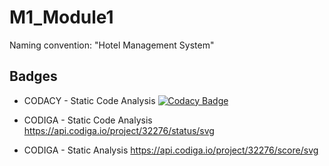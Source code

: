 # M1_Module1
Naming convention: "Hotel Management System"

## Badges
*   CODACY - Static Code Analysis [![Codacy Badge](https://app.codacy.com/project/badge/Grade/68d79c0e49674246bd31daa43b15d4ce)](https://www.codacy.com/gh/9Sathiyaseelan/M1_Module1/dashboard?utm_source=github.com&amp;utm_medium=referral&amp;utm_content=9Sathiyaseelan/M1_Module1&amp;utm_campaign=Badge_Grade)

*   CODIGA - Static Code Analysis  https://api.codiga.io/project/32276/status/svg

*   CODIGA - Static Analysis https://api.codiga.io/project/32276/score/svg
